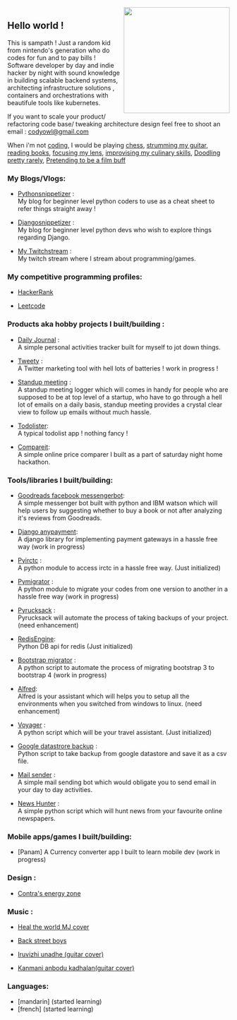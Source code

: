 <img align="right" width="240" height="240" src="https://user-images.githubusercontent.com/9798362/76055603-1c24d680-5f9a-11ea-8487-4c037f016081.jpg">



## Hello world !

This is sampath ! Just a random kid from nintendo's generation who do codes for fun and to pay bills ! Software developer by day and indie hacker by night with sound knowledge in building scalable backend systems, architecting infrastructure solutions , containers and orchestrations with beautifule tools like kubernetes.

If you want to scale your product/ refactoring code base/ tweaking architecture design feel free to shoot an email : codyowl@gmail.com

When i'm not [coding](https://github.com/codyowl), I would be playing [chess](https://lichess.org/@/codyowl), [strumming my guitar](https://soundcloud.com/sampath-here), [reading books](https://www.goodreads.com/user/show/57002151-sampath-kumar), [focusing my lens](https://www.flickr.com/people/183273200@N08/), [improvising my culinary skills](https://in.pinterest.com/mesampathhere/my-culinary-skills/), [Doodling pretty rarely](https://dribbble.com/codyowl), [Pretending to be a film buff](https://letterboxd.com/sampathhere/films/by/rated-date/) 


### My Blogs/Vlogs:
 - [Pythonsnippetizer](https://pythonsnippetizer.com/) : <br/>
   My blog for beginner level python coders to use as a cheat sheet to refer things straight away !
   
 - [Djangosnippetizer](https://djangosnippetizer.wordpress.com/) : <br/>
   My blog for beginner level python devs who wish to explore things regarding Django.  
 
 - [My Twitchstream](https://www.twitch.tv/codyowl) : <br/>
   My twitch stream where I stream about programming/games.

### My competitive programming profiles:
 - [HackerRank](https://www.hackerrank.com/mesampathhere)

 - [Leetcode](https://leetcode.com/codyowl/)

### Products aka hobby projects I built/building : 
 - [Daily Journal](http://dailyjournal-demo.herokuapp.com/) : <br/>
   A simple personal activities tracker built for myself to jot down things.

 - [Tweety](https://github.com/codyowl/tweety) : <br/>
   A Twitter marketing tool with hell lots of batteries ! work in progress !

 - [Standup meeting](https://github.com/codyowl/standupmeeting) : <br/>
   A standup meeting logger which will comes in handy for people who are supposed to be at top level of a startup, who have to go through a hell lot of emails on a daily basis, standup meeting provides a crystal clear view to follow up emails without much hassle.
   
 - [Todolister](https://github.com/codyowl/todolister): <br/>
   A typical todolist app ! nothing fancy !
   
 - [Compareit](https://github.com/codyowl/compareit): <br/>
   A simple online price comparer I built as a part of saturday night home hackathon. 
   
### Tools/libraries I built/building:
 - [Goodreads facebook messengerbot](https://github.com/codyowl/fb-messenger-bot-dev): <br/>
   A simple messenger bot built with python and IBM watson which will help users by suggesting whether to buy a book or not after analyzing it's reviews from Goodreads.
   
 - [Django anypayment](https://github.com/codyowl/django-anypayment): <br/>
   A django library for implementing payment gateways in a hassle free way (work in progress)
   
 - [Pyirctc](https://github.com/codyowl/pyirctc) : <br/>
   A python module to access irctc in a hassle free way. (Just initialized)
   
 - [Pymigrator](https://github.com/codyowl/pymigrator) : <br/>
   A python module to migrate your codes from one version to another in a hassle free way (work in progress)
   
 - [Pyrucksack](https://github.com/codyowl/pyrucksack) : <br/>
   Pyrucksack will automate the process of taking backups of your project. (need enhancement)
   
 - [RedisEngine](https://github.com/codyowl/RedisEngine): <br/>
   Python DB api for redis (Just initialized)
   
 - [Bootstrap migrator](https://github.com/codyowl/bootstrap-migrator) : <br/>
   A python script to automate the process of migrating bootstrap 3 to bootstrap 4  (work in progress)
   
 - [Alfred](https://github.com/codyowl/alfred): <br/>
   Alfred is your assistant which will helps you to setup all the environments when you switched from windows to linux. (need enhancement)
   
  - [Voyager](https://github.com/codyowl/voyager) : <br/>
   A python script which will be your travel assistant. (Just initialized)
   
  - [Google datastrore backup](https://github.com/codyowl/googledatastorebackup) : <br/>
   Python script to take backup from google datastore and save it as a csv file. 
   
  - [Mail sender](https://github.com/codyowl/mail-sender-bot) : <br/>
   A simple mail sending bot which would obligate you to send email in your day to day activities. 
   
  - [News Hunter](https://github.com/codyowl/news-hunter) : <br/>
   A simple python script which will hunt news from your favourite online newspapers.
   
### Mobile apps/games I built/building:

  - [Panam] 
   A Currency converter app I built to learn mobile dev (work in progress)
   
### Design :

   - [Contra's energy zone](https://dribbble.com/shots/15096378-Pixel-art-practise-Contra-s-energy-zone?utm_source=Clipboard_Shot&utm_campaign=codyowl&utm_content=Pixel%20art%20practise%20-%20Contra's%20energy%20zone&utm_medium=Social_Share)   
   
### Music :
   
 - [Heal the world MJ cover](https://soundcloud.com/sampath-here/heal-the-world-michael-jackson)
 
 - [Back street boys](https://soundcloud.com/sampath-here/as-long-as-back-street-boys)
 
 - [Iruvizhi unadhe (guitar cover)](https://soundcloud.com/sampath-here/iruvizhiunathe)
 
 - [Kanmani anbodu kadhalan(guitar cover)](https://soundcloud.com/sampath-here/kanmani-anbodu-guitar-raw-cover)

### Languages:

 - [mandarin] (started learning)
 - [french] (started learning)
